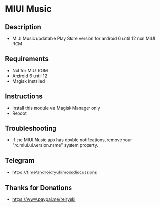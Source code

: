 # **MIUI Music**

## Description
- MIUI Music updatable Play Store version for android 6 until 12 non MIUI ROM

## Requirements
- Not for MIUI ROM
- Android 6 until 12
- Magisk Installed

## Instructions
- Install this module via Magisk Manager only
- Reboot

## Troubleshooting
- If the MIUI Music app has double notifications, remove your "ro.miui.ui.version.name" system property.

## Telegram
- https://t.me/androidryukimodsdiscussions

## Thanks for Donations
- https://www.paypal.me/reiryuki
